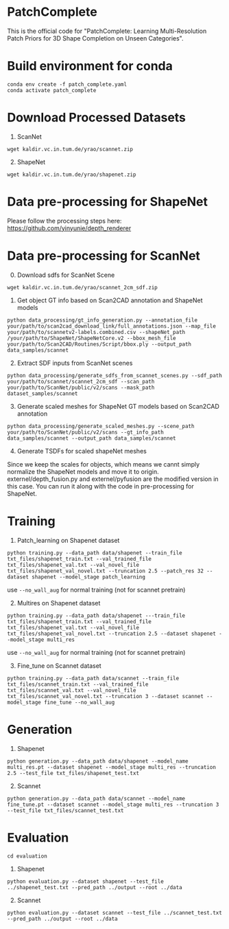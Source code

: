 # PatchComplete
This is the official code for "PatchComplete: Learning Multi-Resolution Patch Priors for 3D Shape Completion on Unseen Categories".

# Build environment for conda
```
conda env create -f patch_complete.yaml
conda activate patch_complete
```

# Download Processed Datasets

1. ScanNet
```
wget kaldir.vc.in.tum.de/yrao/scannet.zip
```

2. ShapeNet 
```
wget kaldir.vc.in.tum.de/yrao/shapenet.zip
```

# Data pre-processing for ShapeNet

Please follow the processing steps here: https://github.com/yinyunie/depth_renderer

# Data pre-processing for ScanNet

0. Download sdfs for ScanNet Scene
```
wget kaldir.vc.in.tum.de/yrao/scannet_2cm_sdf.zip
```

1. Get object GT info based on Scan2CAD annotation and ShapeNet models
```
python data_processing/gt_info_generation.py --annotation_file your/path/to/scan2cad_download_link/full_annotations.json --map_file your/path/to/scannetv2-labels.combined.csv --shapeNet_path /your/path/to/ShapeNet/ShapeNetCore.v2 --bbox_mesh_file your/path/to/Scan2CAD/Routines/Script/bbox.ply --output_path data_samples/scannet
```

2. Extract SDF inputs from ScanNet scenes
```
python data_processing/generate_sdfs_from_scannet_scenes.py --sdf_path your/path/to/scannet/scannet_2cm_sdf --scan_path your/path/to/ScanNet/public/v2/scans --mask_path dataset_samples/scannet
``` 

3. Generate scaled meshes for ShapeNet GT models based on Scan2CAD annotation
```
python data_processing/generate_scaled_meshes.py --scene_path your/path/to/ScanNet/public/v2/scans --gt_info_path data_samples/scannet --output_path data_samples/scannet
```

4. Generate TSDFs for scaled shapeNet meshes

Since we keep the scales for objects, which means we cannt simply normalize the ShapeNet models and move it to origin. 
externel/depth_fusion.py and externel/pyfusion are the modified version in this case. You can run it along with the code in pre-processing for ShapeNet.

# Training

1. Patch_learning on Shapenet dataset
```
python training.py --data_path data/shapenet --train_file txt_files/shapenet_train.txt --val_trained_file txt_files/shapenet_val.txt --val_novel_file txt_files/shapenet_val_novel.txt --truncation 2.5 --patch_res 32 --dataset shapenet --model_stage patch_learning
```
use `--no_wall_aug` for normal training (not for scannet pretrain)

2. Multires on Shapenet dataset
```
python training.py --data_path data/shapenet ---train_file txt_files/shapenet_train.txt --val_trained_file txt_files/shapenet_val.txt --val_novel_file txt_files/shapenet_val_novel.txt --truncation 2.5 --dataset shapenet --model_stage multi_res
```
use `--no_wall_aug` for normal training (not for scannet pretrain)

3. Fine_tune on Scannet dataset
```
python training.py --data_path data/scannet --train_file txt_files/scannet_train.txt --val_trained_file txt_files/scannet_val.txt --val_novel_file txt_files/scannet_val_novel.txt --truncation 3 --dataset scannet --model_stage fine_tune --no_wall_aug
```

# Generation

1. Shapenet
```
python generation.py --data_path data/shapenet --model_name multi_res.pt --dataset shapenet --model_stage multi_res --truncation 2.5 --test_file txt_files/shapenet_test.txt
```
2. Scannet
```
python generation.py --data_path data/scannet --model_name fine_tune.pt --dataset scannet --model_stage multi_res --truncation 3 --test_file txt_files/scannet_test.txt
```

# Evaluation
```
cd evaluation
```
1. Shapenet
```
python evaluation.py --dataset shapenet --test_file ../shapenet_test.txt --pred_path ../output --root ../data
```
2. Scannet
```
python evaluation.py --dataset scannet --test_file ../scannet_test.txt --pred_path ../output --root ../data
```

